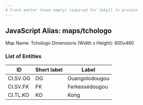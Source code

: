 ```yaml
---
# Front matter (even empty) required for Jekyll to process
---
```


## JavaScript Alias: maps/tchologo

Map Name: Tchologo
Dimensions (Width x Height): 600x460

### List of Entities

ID | Short label | Label
---|---|---|
CI.SV.OG|OG|Ouangolodougou
CI.SV.FK|FK|Ferkessédougou
CI.TL.KO|KO|Kong
